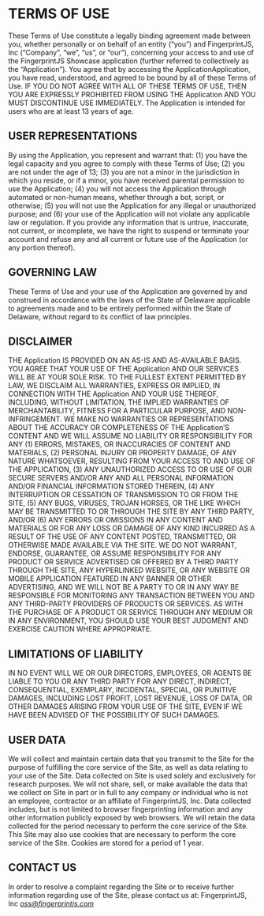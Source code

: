 # TERMS OF USE
These Terms of Use constitute a legally binding agreement made between you, whether personally or on behalf of an entity (“you”) and FingerprintJS, Inc (“Company”, “we”, “us”, or “our”), concerning your access to and use of the FingerprintJS Showcase application (further referred to collectively as the “Application”).
You agree that by accessing the ApplicationApplication, you have read, understood, and agreed to be bound by all of these Terms of Use. IF YOU DO NOT AGREE WITH ALL OF THESE TERMS OF USE, THEN YOU ARE EXPRESSLY PROHIBITED FROM USING THE Application AND YOU MUST DISCONTINUE USE IMMEDIATELY.
The Application is intended for users who are at least 13 years of age.

## USER REPRESENTATIONS
By using the Application, you represent and warrant that: (1) you have the legal capacity and you agree to comply with these Terms of Use; (2) you are not under the age of 13; (3) you are not a minor in the jurisdiction in which you reside, or if a minor, you have received parental permission to use the Application; (4) you will not access the Application through automated or non-human means, whether through a bot, script, or otherwise; (5) you will not use the Application for any illegal or unauthorized purpose; and (6) your use of the Application will not violate any applicable law or regulation.
If you provide any information that is untrue, inaccurate, not current, or incomplete, we have the right to suspend or terminate your account and refuse any and all current or future use of the Application (or any portion thereof).

## GOVERNING LAW
These Terms of Use and your use of the Application are governed by and construed in accordance with the laws of the State of Delaware applicable to agreements made and to be entirely performed within the State of Delaware, without regard to its conflict of law principles.

## DISCLAIMER
THE Application IS PROVIDED ON AN AS-IS AND AS-AVAILABLE BASIS. YOU AGREE THAT YOUR USE OF THE Application AND OUR SERVICES WILL BE AT YOUR SOLE RISK. TO THE FULLEST EXTENT PERMITTED BY LAW, WE DISCLAIM ALL WARRANTIES, EXPRESS OR IMPLIED, IN CONNECTION WITH THE Application AND YOUR USE THEREOF, INCLUDING, WITHOUT LIMITATION, THE IMPLIED WARRANTIES OF MERCHANTABILITY, FITNESS FOR A PARTICULAR PURPOSE, AND NON-INFRINGEMENT. WE MAKE NO WARRANTIES OR REPRESENTATIONS ABOUT THE ACCURACY OR COMPLETENESS OF THE Application’S CONTENT AND WE WILL ASSUME NO LIABILITY OR RESPONSIBILITY FOR ANY (1) ERRORS, MISTAKES, OR INACCURACIES OF CONTENT AND MATERIALS, (2) PERSONAL INJURY OR PROPERTY DAMAGE, OF ANY NATURE WHATSOEVER, RESULTING FROM YOUR ACCESS TO AND USE OF THE APPLICATION, (3) ANY UNAUTHORIZED ACCESS TO OR USE OF OUR SECURE SERVERS AND/OR ANY AND ALL PERSONAL INFORMATION AND/OR FINANCIAL INFORMATION STORED THEREIN, (4) ANY INTERRUPTION OR CESSATION OF TRANSMISSION TO OR FROM THE SITE, (5) ANY BUGS, VIRUSES, TROJAN HORSES, OR THE LIKE WHICH MAY BE TRANSMITTED TO OR THROUGH THE SITE BY ANY THIRD PARTY, AND/OR (6) ANY ERRORS OR OMISSIONS IN ANY CONTENT AND MATERIALS OR FOR ANY LOSS OR DAMAGE OF ANY KIND INCURRED AS A RESULT OF THE USE OF ANY CONTENT POSTED, TRANSMITTED, OR OTHERWISE MADE AVAILABLE VIA THE SITE. WE DO NOT WARRANT, ENDORSE, GUARANTEE, OR ASSUME RESPONSIBILITY FOR ANY PRODUCT OR SERVICE ADVERTISED OR OFFERED BY A THIRD PARTY THROUGH THE SITE, ANY HYPERLINKED WEBSITE, OR ANY WEBSITE OR MOBILE APPLICATION FEATURED IN ANY BANNER OR OTHER ADVERTISING, AND WE WILL NOT BE A PARTY TO OR IN ANY WAY BE RESPONSIBLE FOR MONITORING ANY TRANSACTION BETWEEN YOU AND ANY THIRD-PARTY PROVIDERS OF PRODUCTS OR SERVICES. AS WITH THE PURCHASE OF A PRODUCT OR SERVICE THROUGH ANY MEDIUM OR IN ANY ENVIRONMENT, YOU SHOULD USE YOUR BEST JUDGMENT AND EXERCISE CAUTION WHERE APPROPRIATE.

## LIMITATIONS OF LIABILITY
IN NO EVENT WILL WE OR OUR DIRECTORS, EMPLOYEES, OR AGENTS BE LIABLE TO YOU OR ANY THIRD PARTY FOR ANY DIRECT, INDIRECT, CONSEQUENTIAL, EXEMPLARY, INCIDENTAL, SPECIAL, OR PUNITIVE DAMAGES, INCLUDING LOST PROFIT, LOST REVENUE, LOSS OF DATA, OR OTHER DAMAGES ARISING FROM YOUR USE OF THE SITE, EVEN IF WE HAVE BEEN ADVISED OF THE POSSIBILITY OF SUCH DAMAGES.

## USER DATA
We will collect and maintain certain data that you transmit to the Site for the purpose of fulfilling the core service of the Site, as well as data relating to your use of the Site.
Data collected on Site is used solely and exclusively for research purposes. We will not share, sell, or make available the data that we collect on Site in part or in full to any company or individual who is not an employee, contractor or an affiliate of FingerprintJS, Inc.
Data collected includes, but is not limited to browser fingerprinting information and any other information publicly exposed by web browsers.
We will retain the data collected for the period necessary to perform the core service of the Site.
This Site may also use cookies that are necessary to perform the core service of the Site. Cookies are stored for a period of 1 year.

## CONTACT US
In order to resolve a complaint regarding the Site or to receive further information regarding use of the Site, please contact us at:
FingerprintJS, Inc
   *[oss@fingerprintjs.com](mailto:oss@fingerprintjs.com)* 
